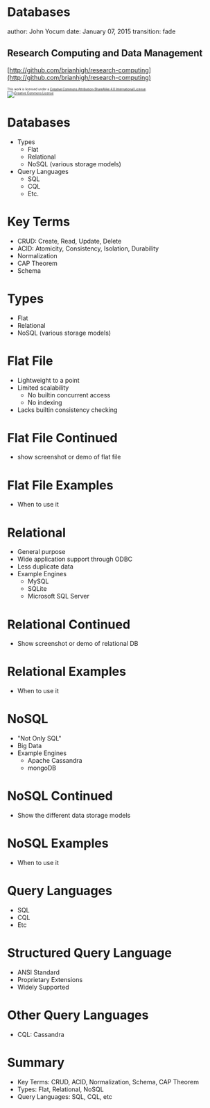 Databases
========================================================
author: John Yocum
date: January 07, 2015
transition: fade

Research Computing and Data Management
-------------------------------------------------------
[http://github.com/brianhigh/research-computing](http://github.com/brianhigh/research-computing)

<small style="font-size:.5em">
This work is licensed under a <a rel="license" href="http://creativecommons.org/licenses/by-sa/4.0/">Creative Commons Attribution-ShareAlike 4.0 International License</a>.<br />
<a rel="license" href="http://creativecommons.org/licenses/by-sa/4.0/"><img alt="Creative Commons License" style="border-width:0" src="https://i.creativecommons.org/l/by-sa/4.0/88x31.png" /></a>
</small> 

Databases
========================================================

- Types
  - Flat
  - Relational
  - NoSQL (various storage models)
- Query Languages
  - SQL
  - CQL
  - Etc.

Key Terms
========================================================

- CRUD: Create, Read, Update, Delete
- ACID: Atomicity, Consistency, Isolation, Durability
- Normalization
- CAP Theorem
- Schema

Types
========================================================

- Flat
- Relational
- NoSQL (various storage models)

Flat File
========================================================

- Lightweight to a point
- Limited scalability
  - No builtin concurrent access
  - No indexing
- Lacks builtin consistency checking

Flat File Continued
========================================================

- show screenshot or demo of flat file

Flat File Examples
========================================================

- When to use it

Relational
========================================================

- General purpose
- Wide application support through ODBC
- Less duplicate data
- Example Engines
  - MySQL
  - SQLite
  - Microsoft SQL Server

Relational Continued
========================================================

- Show screenshot or demo of relational DB

Relational Examples
========================================================

- When to use it

NoSQL
========================================================

- "Not Only SQL"
- Big Data
- Example Engines
  - Apache Cassandra
  - mongoDB

NoSQL Continued
========================================================

- Show the different data storage models

NoSQL Examples
========================================================

- When to use it

Query Languages
========================================================

- SQL
- CQL
- Etc

Structured Query Language
========================================================

- ANSI Standard
- Proprietary Extensions
- Widely Supported

Other Query Languages
========================================================

- CQL: Cassandra

Summary
========================================================

- Key Terms: CRUD, ACID, Normalization, Schema, CAP Theorem
- Types: Flat, Relational, NoSQL
- Query Languages: SQL, CQL, etc
